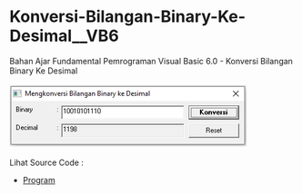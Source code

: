 # Konversi-Bilangan-Binary-Ke-Desimal__VB6
Bahan Ajar Fundamental Pemrograman Visual Basic 6.0 - Konversi Bilangan Binary Ke Desimal<br><br>
<img src="https://github.com/RizkyKhapidsyah/Konversi-Bilangan-Binary-Ke-Desimal__VB6/blob/master/result/001.PNG"><br><br>
Lihat Source Code : <br>
- <a href="https://github.com/RizkyKhapidsyah/Konversi-Bilangan-Binary-Ke-Desimal__VB6/blob/master/Form1.frm">Program</a>
